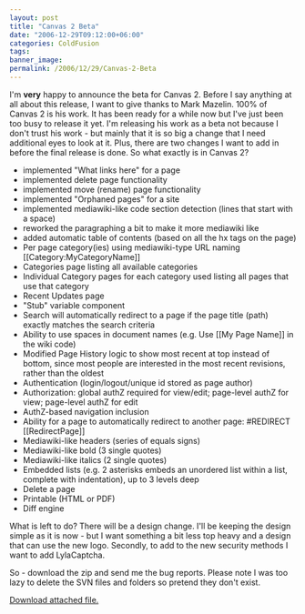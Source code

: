 ```yaml
---
layout: post
title: "Canvas 2 Beta"
date: "2006-12-29T09:12:00+06:00"
categories: ColdFusion 
tags: 
banner_image: 
permalink: /2006/12/29/Canvas-2-Beta
---
```


I'm <b>very</b> happy to announce the beta for Canvas 2. Before I say anything at all about this release, I want to give thanks to Mark Mazelin. 100% of Canvas 2 is his work. It has been ready for a while now but I've just been too busy to release it yet. I'm releasing his work as a beta not because I don't trust his work - but mainly that it is so big a change that I need additional eyes to look at it. Plus, there are two changes I want to add in before the final release is done. So what exactly is in Canvas 2?
<!--more-->
<ul>
<li>implemented "What links here" for a page
<li>implemented delete page functionality
<li>implemented move (rename) page functionality
<li>implemented "Orphaned pages" for a site
<li>implemented mediawiki-like code section detection (lines that start with a space)
<li>reworked the paragraphing a bit to make it more mediawiki like
<li>added automatic table of contents (based on all the hx tags on the page)
<li>Per page category(ies) using mediawiki-type URL naming
[[Category:MyCategoryName]]
<li>Categories page listing all available categories
<li>Individual Category pages for each category used listing all pages
that use that category
<li>Recent Updates page
<li>"Stub" variable component
<li>Search will automatically redirect to a page if the page title (path)
exactly matches the search criteria
<li>Ability to use spaces in document names (e.g. Use [[My Page Name]] in
the wiki code)
<li>Modified Page History logic to show most recent at top instead of
bottom, since most people are interested in the most recent revisions,
rather than the oldest
<li>Authentication (login/logout/unique id stored as page author)
<li>Authorization: global authZ required for view/edit; page-level authZ
for view; page-level authZ for edit
<li>AuthZ-based navigation inclusion
<li>Ability for a page to automatically redirect to another page:
#REDIRECT [[RedirectPage]]
<li>Mediawiki-like headers (series of equals signs)
<li>Mediawiki-like bold (3 single quotes)
<li>Mediawiki-like italics (2 single quotes)
<li>Embedded lists (e.g. 2 asterisks embeds an unordered list within a
list, complete with indentation), up to 3 levels deep
<li>Delete a page
<li>Printable (HTML or PDF)
<li>Diff engine
</ul>

What is left to do? There will be a design change. I'll be keeping the design simple as it is now - but I want something a bit less top heavy and a design that can use the new logo. Secondly, to add to the new security methods I want to add LylaCaptcha.

So - download the zip and send me the bug reports. Please note I was too lazy to delete the SVN files and folders so pretend they don't exist.<p><a href='enclosures/D{% raw %}%3A%{% endraw %}5Cwebsites{% raw %}%5Cdev%{% endraw %}2Ecamdenfamily{% raw %}%2Ecom%{% endraw %}5Cenclosures{% raw %}%2Fcanvas2%{% endraw %}2Ezip'>Download attached file.</a></p>